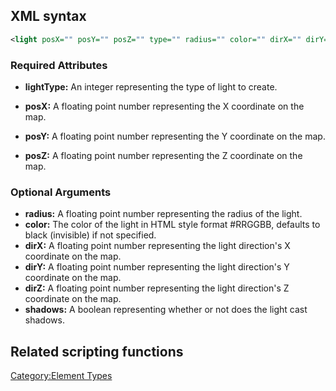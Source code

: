XML syntax
----------

``` xml
<light posX="" posY="" posZ="" type="" radius="" color="" dirX="" dirY="" dirZ="" shadows="" />
```

### Required Attributes

-   **lightType:** An integer representing the type of light to create.

-   **posX:** A floating point number representing the X coordinate on the map.
-   **posY:** A floating point number representing the Y coordinate on the map.
-   **posZ:** A floating point number representing the Z coordinate on the map.

### Optional Arguments

-   **radius:** A floating point number representing the radius of the light.
-   **color:** The color of the light in HTML style format \#RRGGBB, defaults to black (invisible) if not specified.
-   **dirX:** A floating point number representing the light direction's X coordinate on the map.
-   **dirY:** A floating point number representing the light direction's Y coordinate on the map.
-   **dirZ:** A floating point number representing the light direction's Z coordinate on the map.
-   **shadows:** A boolean representing whether or not does the light cast shadows.

Related scripting functions
---------------------------

[Category:Element Types](/Category:Element_Types.md "wikilink")
